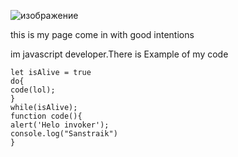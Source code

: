 ![изображение](https://user-images.githubusercontent.com/122685114/212479526-990f3153-d836-4964-ae6f-059769b1d800.png)




this is my page come in with good intentions


im javascript developer.There is Example of my code
``` 
let isAlive = true
do{
code(lol);
}
while(isAlive);
function code(){
alert('Helo invoker');
console.log("Sanstraik")
}
```
